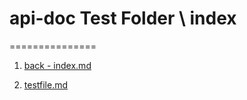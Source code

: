 # api-doc Test Folder \ index
===============

1. [back - index.md](../overview.md)

2. [testfile.md](testfile.md)
